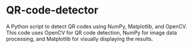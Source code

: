 # QR-code-detector
A Python script to detect QR codes using NumPy, Matplotlib, and OpenCV. This code uses OpenCV for QR code detection, NumPy for image data processing, and Matplotlib for visually displaying the results.
